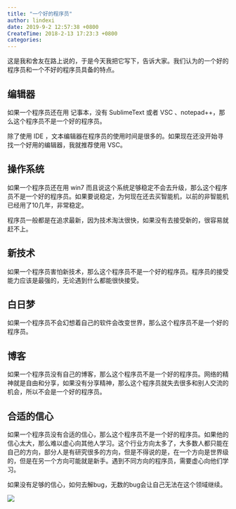 ```yaml
---
title: "一个好的程序员"
author: lindexi
date: 2019-9-2 12:57:38 +0800
CreateTime: 2018-2-13 17:23:3 +0800
categories: 
---
```


这是我和舍友在路上说的，于是今天我把它写下，告诉大家。我们认为的一个好的程序员和一个不好的程序员具备的特点。

<!--more-->



<div id="toc"></div>

## 编辑器

如果一个程序员还在用 记事本，没有 SublimeText 或者 VSC 、notepad++，那么这个程序员不是一个好的程序员。

除了使用 IDE ，文本编辑器在程序员的使用时间是很多的。如果现在还没开始寻找一个好用的编辑器，我就推荐使用 VSC。

## 操作系统

如果一个程序员还在用 win7 而且说这个系统足够稳定不会去升级，那么这个程序员不是一个好的程序员。如果要说稳定，为何现在还去买智能机，以前的非智能机已经用了10几年，非常稳定。

程序员一般都是在追求最新，因为技术淘汰很快，如果没有去接受新的，很容易就赶不上。

## 新技术

如果一个程序员害怕新技术，那么这个程序员不是一个好的程序员。程序员的接受能力应该是最强的，无论遇到什么都能很快接受。

## 白日梦

如果一个程序员不会幻想着自己的软件会改变世界，那么这个程序员不是一个好的程序员。

## 博客

如果一个程序员没有自己的博客，那么这个程序员不是一个好的程序员。网络的精神就是自由和分享，如果没有分享精神，那么这个程序员就失去很多和别人交流的机会，所以不会是一个好的程序员。

## 合适的信心

如果一个程序员没有合适的信心，那么这个程序员不是一个好的程序员。如果他的信心太大，那么难以虚心向其他人学习。这个行业方向太多了，大多数人都只能在自己的方向，部分人是有研究很多的方向，但是不得说的是，在一个方向是世界级的，但是在另一个方向可能就是新手。遇到不同方向的程序员，需要虚心向他们学习。

如果没有足够的信心，如何去解bug，无数的bug会让自己无法在这个领域继续。

![](http://image.acmx.xyz/34fdad35-5dfe-a75b-2b4b-8c5e313038e2%2F2018228135125.jpg)

